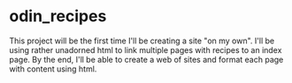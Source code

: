 # odin_recipes
This project will be the first time I'll be creating a site "on my own". I'll be using rather unadorned html to link multiple pages with recipes to an index page. By the end, I'll be able to create a web of sites and format each page with content using html.